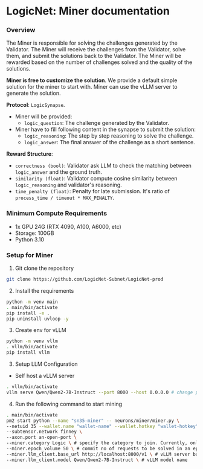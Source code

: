 # LogicNet: Miner documentation

### Overview

The Miner is responsible for solving the challenges generated by the Validator. The Miner will receive the challenges from the Validator, solve them, and submit the solutions back to the Validator. The Miner will be rewarded based on the number of challenges solved and the quality of the solutions.

**Miner is free to customize the solution**. We provide a default simple solution for the miner to start with. Miner can use the vLLM server to generate the solution.

**Protocol**: `LogicSynapse`. 
- Miner will be provided:
    - `logic_question`: The challenge generated by the Validator.
- Miner have to fill following content in the synapse to submit the solution:
    - `logic_reasoning`: The step by step reasoning to solve the challenge.
    - `logic_answer`: The final answer of the challenge as a short sentence.

**Reward Structure**:
- `correctness (bool)`: Validator ask LLM to check the matching between `logic_answer` and the ground truth.
- `similarity (float)`: Validator compute cosine similarity between `logic_reasoning` and validator's reasoning.
- `time_penalty (float)`: Penalty for late submission. It's ratio of `process_time / timeout * MAX_PENALTY`.

### Minimum Compute Requirements
- 1x GPU 24G (RTX 4090, A100, A6000, etc)
- Storage: 100GB
- Python 3.10

### Setup for Miner
1. Git clone the repository
```bash
git clone https://github.com/LogicNet-Subnet/LogicNet-prod
```
2. Install the requirements
```bash
python -m venv main
. main/bin/activate
pip install -e .
pip uninstall uvloop -y
```
3. Create env for vLLM
```bash
python -m venv vllm
. vllm/bin/activate
pip install vllm
```
3. Setup LLM Configuration
- Self host a vLLM server
```bash
. vllm/bin/activate
vllm serve Qwen/Qwen2-7B-Instruct --port 8000 --host 0.0.0.0 # change port and host to your preference
```
4. Run the following command to start mining
```bash
. main/bin/activate
pm2 start python --name "sn35-miner" -- neurons/miner/miner.py \
--netuid 35 --wallet.name "wallet-name" --wallet.hotkey "wallet-hotkey" \
--subtensor.network finney \
--axon.port an-open-port \
--miner.category Logic \ # specify the category to join. Currently, only Logic is supported
--miner.epoch_volume 50 \ # commit no of requests to be solved in an epoch. It will affect the reward calculation
--miner.llm_client.base_url http://localhost:8000/v1 \ # vLLM server base url
--miner.llm_client.model Qwen/Qwen2-7B-Instruct \ # vLLM model name
```


